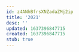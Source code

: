 ```yaml
---
id: z4ANhBfrsXNZadaZMj2ip
title: '2021'
desc: ''
updated: 1637396847715
created: 1637396847715
stub: true
---
```


